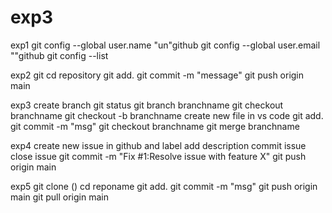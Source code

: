 # exp3
exp1
git config --global user.name "un"github
git config --global user.email ""github
git config --list

exp2
git cd repository
git add.
git commit -m "message"
git push origin main

exp3
create branch
git status 
git branch branchname
git checkout branchname
git checkout -b branchname
create new file in vs code
git add.
git commit -m "msg"
git checkout branchname
git merge branchname

exp4
create new issue in github and label
add description
commit issue
close issue
git commit -m "Fix #1:Resolve issue with feature X"
git push origin main

exp5
git clone ()
cd reponame
git add.
git commit -m "msg"
git push origin main
git pull origin main
